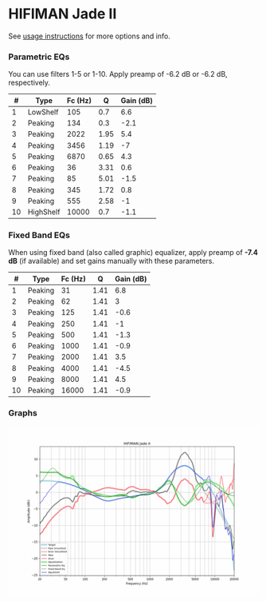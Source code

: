 # HIFIMAN Jade II
See [usage instructions](https://github.com/jaakkopasanen/AutoEq#usage) for more options and info.

### Parametric EQs
You can use filters 1-5 or 1-10. Apply preamp of -6.2 dB or -6.2 dB, respectively.

|   # | Type      |   Fc (Hz) |    Q |   Gain (dB) |
|-----|-----------|-----------|------|-------------|
|   1 | LowShelf  |       105 | 0.7  |         6.6 |
|   2 | Peaking   |       134 | 0.3  |        -2.1 |
|   3 | Peaking   |      2022 | 1.95 |         5.4 |
|   4 | Peaking   |      3456 | 1.19 |        -7   |
|   5 | Peaking   |      6870 | 0.65 |         4.3 |
|   6 | Peaking   |        36 | 3.31 |         0.6 |
|   7 | Peaking   |        85 | 5.01 |        -1.5 |
|   8 | Peaking   |       345 | 1.72 |         0.8 |
|   9 | Peaking   |       555 | 2.58 |        -1   |
|  10 | HighShelf |     10000 | 0.7  |        -1.1 |

### Fixed Band EQs
When using fixed band (also called graphic) equalizer, apply preamp of **-7.4 dB** (if available) and set gains manually with these parameters.

|   # | Type    |   Fc (Hz) |    Q |   Gain (dB) |
|-----|---------|-----------|------|-------------|
|   1 | Peaking |        31 | 1.41 |         6.8 |
|   2 | Peaking |        62 | 1.41 |         3   |
|   3 | Peaking |       125 | 1.41 |        -0.6 |
|   4 | Peaking |       250 | 1.41 |        -1   |
|   5 | Peaking |       500 | 1.41 |        -1.3 |
|   6 | Peaking |      1000 | 1.41 |        -0.9 |
|   7 | Peaking |      2000 | 1.41 |         3.5 |
|   8 | Peaking |      4000 | 1.41 |        -4.5 |
|   9 | Peaking |      8000 | 1.41 |         4.5 |
|  10 | Peaking |     16000 | 1.41 |        -0.9 |

### Graphs
![](./HIFIMAN%20Jade%20II.png)
